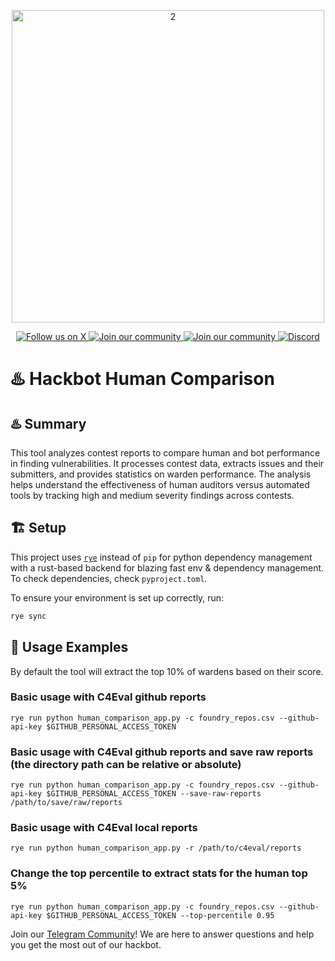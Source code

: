 
<p align="center">
  <img src="https://github.com/GatlingX/GatlingGun-Issues/assets/38335479/a66beb1a-7953-42bb-a30b-01b24417ea1c" alt="2" width="500">

</p>

<p align="center">
  <a href="https://x.com/gatling_x">
    <img src="https://img.shields.io/twitter/follow/gatling_x?style=for-the-badge&logo=x&logoColor=white" alt="Follow us on X">
  </a>
  <a href="https://t.me/+DwI1FhzS6hxkZmI0">
    <img src="https://img.shields.io/badge/Telegram-2CA5E0?style=for-the-badge&logo=telegram&logoColor=white&label=join our community" alt="Join our community">
  </a>
  <a href="https://discord.gg/YOUR_INVITE_CODE">
    <img src="https://img.shields.io/badge/Discord-5865F2?style=for-the-badge&logo=discord&logoColor=white&label=Join our community" alt="Join our community">
</a>
  <a href="https://discord.hackbot.co">
    <img alt="Discord" src="https://img.shields.io/discord/1309455215799566336">
  </a>
</p>


# ♨️ Hackbot Human Comparison



## ♨️ Summary

This tool analyzes contest reports to compare human and bot performance in finding vulnerabilities. It processes contest data, extracts issues and their submitters, and provides statistics on warden performance. The analysis helps understand the effectiveness of human auditors versus automated tools by tracking high and medium severity findings across contests.

## 🏗️ Setup

This project uses [`rye`](https://rye.astral.sh/) instead of `pip` for python dependency management with a rust-based backend for blazing fast env & dependency management. To check dependencies, check `pyproject.toml`.

To ensure your environment is set up correctly, run:

```bash
rye sync
```

## 🚀 Usage Examples

By default the tool will extract the top 10% of wardens based on their score.

### Basic usage with C4Eval github reports

```
rye run python human_comparison_app.py -c foundry_repos.csv --github-api-key $GITHUB_PERSONAL_ACCESS_TOKEN
```

### Basic usage with C4Eval github reports and save raw reports (the directory path can be relative or absolute)

```
rye run python human_comparison_app.py -c foundry_repos.csv --github-api-key $GITHUB_PERSONAL_ACCESS_TOKEN --save-raw-reports /path/to/save/raw/reports
```

### Basic usage with C4Eval local reports
```
rye run python human_comparison_app.py -r /path/to/c4eval/reports
```

### Change the top percentile to extract stats for the human top 5%

```
rye run python human_comparison_app.py -c foundry_repos.csv --github-api-key $GITHUB_PERSONAL_ACCESS_TOKEN --top-percentile 0.95
```

Join our [Telegram Community](https://t.me/+DwI1FhzS6hxkZmI0)! We are here to answer questions and help you get the most out of our hackbot.
